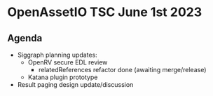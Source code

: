 # OpenAssetIO TSC June 1st 2023

## Agenda

- Siggraph planning updates:
  - OpenRV secure EDL review
    - relatedReferences refactor done (awaiting merge/release)
  - Katana plugin prototype
- Result paging design update/discussion
